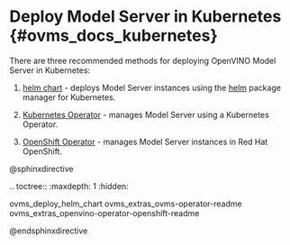 # Deploy Model Server in Kubernetes {#ovms_docs_kubernetes}

There are three recommended methods for deploying OpenVINO Model Server in Kubernetes:
1. [helm chart](../deploy/README.md) - deploys Model Server instances using the [helm](https://helm.sh) package manager for Kubernetes.

2. [Kubernetes Operator](../extras/ovms-operator/README.md) - manages Model Server using a Kubernetes Operator.
3. [OpenShift Operator](../extras/openvino-operator-openshift/README.md) - manages Model Server instances in Red Hat OpenShift.  

@sphinxdirective

.. toctree::
   :maxdepth: 1
   :hidden:

   ovms_deploy_helm_chart
   ovms_extras_ovms-operator-readme
   ovms_extras_openvino-operator-openshift-readme

@endsphinxdirective
